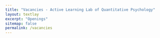 ```yaml
---
title: "Vacancies - Active Learning Lab of Quantitative Psychology"
layout: textlay
excerpt: "Openings"
sitemap: false
permalink: /vacancies
---
```


<!--

# Open positions

We are currently looking for new group members with passion, talent, and grit! 

You will have the chance to work on the grand challenges of condensed matter physics, often at the interface of instrumental design and new physics. You will be involved in determining the important and interesting questions, creating and improving instrumental setups, performing measurements, and making discoveries.

<figure>
<img src="{{ site.url }}{{ site.baseurl }}/images/picpic/Gallery/DSC_0696.jpg" width="95%">
</figure>

-->
